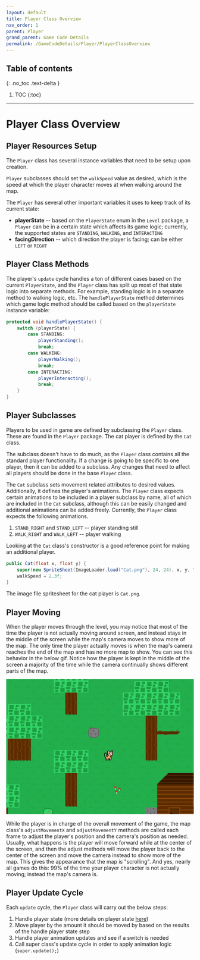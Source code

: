```yaml
---
layout: default
title: Player Class Overview
nav_order: 1
parent: Player
grand_parent: Game Code Details
permalink: /GameCodeDetails/Player/PlayerClassOverview
---
```


## Table of contents
{: .no_toc .text-delta }

1. TOC
{:toc}

---

# Player Class Overview

## Player Resources Setup

The `Player` class has several instance variables that need to be setup upon creation.

`Player` subclasses should set the `walkSpeed` value as desired, which is the speed at which the player character moves at when walking around the map.

The `Player` has several other important variables it uses to keep track of its current state:
- **playerState** -- based on the `PlayerState` enum in the `Level` package, a `Player` can be in a certain state which affects its game logic; currently, the supported states are `STANDING`, `WALKING`, and `INTERACTING`
- **facingDirection** -- which direction the player is facing; can be either `LEFT` or `RIGHT`

## Player Class Methods

The player's `update` cycle handles a ton of different cases based on the current `PlayerState`, 
and the `Player` class has split up most of that state logic into separate methods. 
For example, standing logic is in a separate method to walking logic, etc.
The `handlePlayerState` method determines which game logic method should be called based on the `playerState` instance variable:

```java
protected void handlePlayerState() {
    switch (playerState) {
        case STANDING:
            playerStanding();
            break;
        case WALKING:
            playerWalking();
            break;
        case INTERACTING:
            playerInteracting();
            break;
    }
}
```

## Player Subclasses

Players to be used in game are defined by subclassing the `Player` class. 
These are found in the `Player` package.
The cat player is defined by the `Cat` class. 

The subclass doesn't have to do much, as the `Player` class contains all the standard player functionality. 
If a change is going to be specific to one player, then it can be added to a subclass.
Any changes that need to affect all players should be done in the  base `Player` class.

The `Cat` subclass sets movement related attributes to desired values.
Additionally, it defines the player's animations.
The `Player` class expects certain animations to be included in a player subclass by name, all of which are included in the `Cat` subclass,
although this can be easily changed and additional animations can be added freely. 
Currently, the `Player` class expects the following animations. 

1. `STAND_RIGHT` and `STAND_LEFT` -- player standing still
1. `WALK_RIGHT` and `WALK_LEFT` -- player walking

Looking at the `Cat` class's constructor is a good reference point for making an additional player.

```java
public Cat(float x, float y) {
    super(new SpriteSheet(ImageLoader.load("Cat.png"), 24, 24), x, y, "STAND_RIGHT");
    walkSpeed = 2.3f;
}
```

The image file spritesheet for the cat player is `Cat.png`.

## Player Moving

When the player moves through the level, you may notice that most of the time the player is not actually moving around screen, and instead stays in the middle of the screen while the map's camera moves to show more of the map. 
The only time the player actually moves is when the map's camera reaches the end of the map and has no more map to show. 
You can see this behavior in the below gif. 
Notice how the player is kept in the middle of the screen a majority of the time while the camera continually shows different parts of the map.

![game-screen-1.gif](../../../assets/images/playing-level.gif)

While the player is in charge of the overall movement of the game, the map class's `adjustMovementX` and `adjustMovementY` methods are called each frame to adjust the player's position and the camera's position as needed. 
Usually, what happens is the player will move forward while at the center of the screen, and then the adjust methods will move the player back to the center of the screen and move the camera instead to show more of the map. 
This gives the appearance that the map is "scrolling". 
And yes, nearly all games do this: 99% of the time your player character is not actually moving; instead the map's camera is.

## Player Update Cycle

Each `update` cycle, the `Player` class will carry out the below steps:
1. Handle player state (more details on player state [here](./player-states.md))
1. Move player by the amount it should be moved by based on the results of the handle player state step
1. Handle player animation updates and see if a switch is needed
1. Call super class's update cycle in order to apply animation logic (`super.update();`)